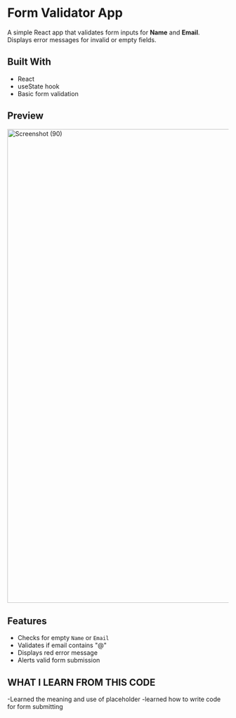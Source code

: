 # Form Validator App 

A simple React app that validates form inputs for **Name** and **Email**.  
Displays error messages for invalid or empty fields.

##  Built With

- React
- useState hook
- Basic form validation

##  Preview

<img width="717" height="1080" alt="Screenshot (90)" src="https://github.com/user-attachments/assets/47ddaf28-1ad5-4da8-b4c8-65eda3139808" />


##  Features

- Checks for empty `Name` or `Email`
- Validates if email contains "@"
- Displays red error message
- Alerts valid form submission

## WHAT I LEARN FROM THIS CODE 

-Learned the meaning and use of placeholder
-learned how to write code for form submitting





